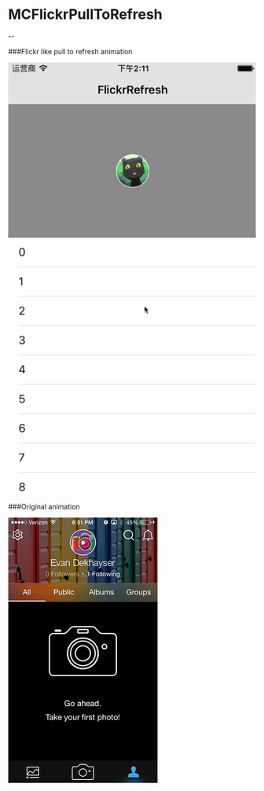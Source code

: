 # MCFlickrPullToRefresh

--

###Flickr like pull to refresh animation

![MCFlickrPullToRefresh](https://github.com/msching/MCFlickrPullToRefresh/blob/master/FlickrPullToRefresh/MCFlickrPullToRefresh.gif)

###Original animation

![MCFlickrPullToRefresh](https://github.com/msching/MCFlickrPullToRefresh/blob/master/FlickrPullToRefresh/FlickrPullToRefresh.gif)